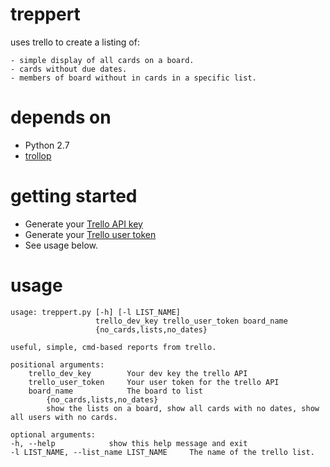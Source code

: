 treppert
========

uses trello to create a listing of:

    - simple display of all cards on a board.
    - cards without due dates.
    - members of board without in cards in a specific list.

depends on
==========

- Python 2.7
- [trollop](https://bitbucket.org/pmiron/trollop)

getting started
================

- Generate your [Trello API key](https://trello.com/1/appKey/generate)
- Generate your [Trello user token](https://trello.com/docs/gettingstarted/index.html#getting-a-token-from-a-user)
- See usage below.

usage
=====

    usage: treppert.py [-h] [-l LIST_NAME]
                       trello_dev_key trello_user_token board_name
                       {no_cards,lists,no_dates}

    useful, simple, cmd-based reports from trello.

    positional arguments:
        trello_dev_key        Your dev key the trello API
        trello_user_token     Your user token for the trello API
        board_name            The board to list
            {no_cards,lists,no_dates} 
            show the lists on a board, show all cards with no dates, show all users with no cards.
    
    optional arguments:
    -h, --help            show this help message and exit
    -l LIST_NAME, --list_name LIST_NAME     The name of the trello list.
    

